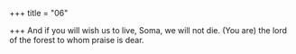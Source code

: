 +++
title = "06"

+++
And if you will wish us to live, Soma, we will not die.
(You are) the lord of the forest to whom praise is dear.